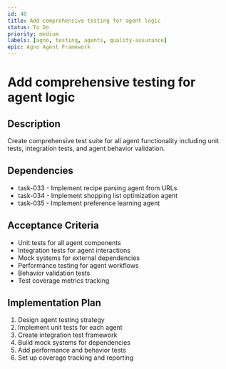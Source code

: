 ```yaml
---
id: 40
title: Add comprehensive testing for agent logic
status: To Do
priority: medium
labels: [agno, testing, agents, quality-assurance]
epic: Agno Agent Framework
---
```


# Add comprehensive testing for agent logic

## Description
Create comprehensive test suite for all agent functionality including unit tests, integration tests, and agent behavior validation.

## Dependencies
- task-033 - Implement recipe parsing agent from URLs
- task-034 - Implement shopping list optimization agent
- task-035 - Implement preference learning agent

## Acceptance Criteria
- Unit tests for all agent components
- Integration tests for agent interactions
- Mock systems for external dependencies
- Performance testing for agent workflows
- Behavior validation tests
- Test coverage metrics tracking

## Implementation Plan
1. Design agent testing strategy
2. Implement unit tests for each agent
3. Create integration test framework
4. Build mock systems for dependencies
5. Add performance and behavior tests
6. Set up coverage tracking and reporting
